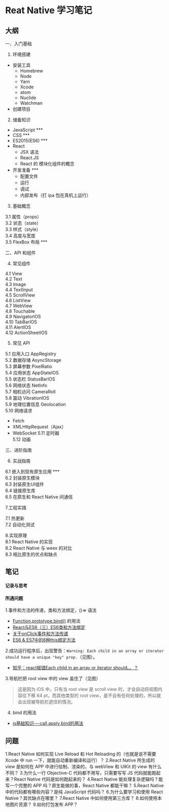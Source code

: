 # Reat Native 学习笔记


## 大纲
一、入门基础             

1. 环境搭建            

- 安装工具
  - Homebrew
  - Node
  - Yarn
  - Xcode
  - atom
  - Nuclide
  - Watchman
- 创建项目

2. 储备知识            

- JavaScript ***
- CSS ***
- ES2015(ES6) ***
- React
  - JSX 语法
  - React.JS
  - React 的 模块化组件的概念
- 开发准备 ***
  - 配置文件
  - 运行
  - 调试
  - 内部发布（打 ipa 包在真机上运行）

3. 基础概念            

3.1 属性（props）            
3.2 状态（state）            
3.3 样式（style）            
3.4 高度与宽度            
3.5 FlexBox 布局  ***           

二、API 和组件            

4. 常见组件            

4.1 View            
4.2 Text             
4.3 Image            
4.4 TextInput            
4.5 ScrollView            
4.6 ListView            
4.7 WebView            
4.8 Touchable            
4.9 NavigatorIOS            
4.10 TabBarIOS            
4.11 AlertIOS            
4.12 ActionSheetIOS            

5. 常见 API            

5.1 应用入口 AppRegistry            
5.2 数据存储 AsyncStorage            
5.3 屏幕参数 PixelRatio            
5.4 应用状态 AppStateIOS            
5.5 状态栏 StatusBarIOS            
5.6 网络状态 NetInfo            
5.7 相机访问 CameraRoll            
5.8 震动 VibrationIOS            
5.9 地理位置信息 Geolocation            
5.10 网络请求            
  - Fetch
  - XMLHttpRequest（Ajax）
  - WebSocket
5.11 定时器            
5.12 动画             

三、进阶指南            

6. 实战指南            

6.1 嵌入到现有原生应用 ***           
6.2 封装原生模块            
6.3 封装原生UI组件            
6.4 链接原生库             
6.5 在原生和 React Native 间通信            

7.工程实践            

7.1 热更新            
7.2 自动化测试            

8.实现原理            
8.1 React Native 的实现            
8.2 React Native 与 weex 的对比            
8.3 相比原生的优点和缺点            

## 笔记

#### 记录与思考

#### 所遇问题
1.事件和方法的传递，类和方法绑定，()=> 语法
- [Function.prototype.bind()](https://developer.mozilla.org/zh-CN/docs/Web/JavaScript/Reference/Global_Objects/Function/bind) 的用法
- [React与ES6（三）ES6类和方法绑定](http://www.jianshu.com/p/218d664ec28f)
- [关于onClick事件和方法传递](http://react-china.org/t/onclick/4529)
- [ES6 & ES7中的6种this绑定方法](https://github.com/dwqs/blog/issues/10)

2.成功运行程序后，出现警告：`Warning: Each child in an array or iterator should have a unique "key" prop.`（见图）。
- [知乎：react报错Each child in an array or iterator should。。？](https://www.zhihu.com/question/37701739)

3.导航栏把 root view 中的 view 盖住了（见图）
> 这是因为 iOS 中，只有当 root view 是 scroll view 时，才会自动将视图内容往下移 64 pt，而其他类型的 root view，是不会有任何处理的，所以就会出现被导航栏遮住的情况。

4. bind 的用法
- [js基础知识---call,apply,bind的用法](http://www.jianshu.com/p/012223103355)



## 问题
1.React Native 如何实现 Live Reload 和 Hot Reloading 的（也就是说不需要 Xcode 中 run 一下，就能自动重新编译和运行）？
2.React Native 所生成的 view 是如何在 APP 中进行绘制、渲染的，与 webView 和 UIKit 的 view 有什么不同？
3.为什么一行 Objective-C 代码都不用写，只需要写写 JS 代码就能跑起来？React Native 代码是如何跑起来的？
4.React Native 能处理复杂逻辑吗？能写一个完整的 APP 吗？原生能做的事，React Native 都能干嘛？
5.React Native 中的代码都有哪些内容？是纯 JavaScript 代码吗？
6.为什么要学习和使用 React Native？其优缺点在哪里？
7.React Native 中如何使用第三方库？
8.如何使用本地图片资源？
9.如何打包发布 APP？

